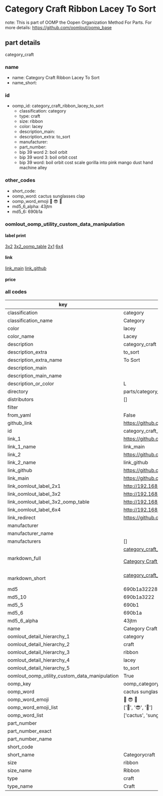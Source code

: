 # Category Craft Ribbon Lacey To Sort  

note: This is part of OOMP the Oopen Organization Method For Parts. For more details: https://github.com/oomlout/oomp_base

##  part details
  



category_craft



### name
* name: Category Craft Ribbon Lacey To Sort
* name_short: 
### id
* oomp_id: category_craft_ribbon_lacey_to_sort
  * classification: category
  * type: craft
  * size: ribbon
  * color: lacey
  * description_main: 
  * description_extra: to_sort
  * manufacturer: 
  * part_number: 
  * bip 39 word 2: boil orbit
  * bip 39 word 3: boil orbit cost
  * bip 39 word: boil orbit cost scale gorilla into pink mango dust hand machine alley

### other_codes
* short_code: 
* oomp_word: cactus sunglasses clap
* oomp_word_emoji :cactus: :sunglasses: :clap:
* md5_6_alpha: 43jtm
* md5_6: 690b1a






### oomlout_oomp_utility_custom_data_manipulation
#### label print
[3x2](http://192.168.1.245:1112/?label=oomp%2043jtm)
[3x2_oomp_table](http://192.168.1.108:1112/?label=oomp%2043jtm)
[2x1](http://192.168.1.242:1112/?label=oomp%2043jtm)
[6x4](http://192.168.1.55:1112/?label=oomp%2043jtm)    

#### link

[link_main](https://github.com/oomlout/oomlout_oomp_version_1_messy/tree/main/parts/category_craft_ribbon_lacey_to_sort) [link_github](https://github.com/oomlout/oomlout_oomp_version_1_messy/tree/main/parts/category_craft_ribbon_lacey_to_sort)                             

#### price







### all codes 
| key | value |  
| --- | --- |  
| classification | category |  
| classification_name | Category |  
| color | lacey |  
| color_name | Lacey |  
| description | category_craft |  
| description_extra | to_sort |  
| description_extra_name | To Sort |  
| description_main |  |  
| description_main_name |  |  
| description_or_color | L  |  
| directory | parts/category_craft_ribbon_lacey_to_sort |  
| distributors | [] |  
| filter |  |  
| from_yaml | False |  
| github_link | https://github.com/oomlout/oomlout_oomp_part_src/tree/main/parts/category_craft_ribbon_lacey_to_sort |  
| id | category_craft_ribbon_lacey_to_sort |  
| link_1 | https://github.com/oomlout/oomlout_oomp_version_1_messy/tree/main/parts/category_craft_ribbon_lacey_to_sort |  
| link_1_name | link_main |  
| link_2 | https://github.com/oomlout/oomlout_oomp_version_1_messy/tree/main/parts/category_craft_ribbon_lacey_to_sort |  
| link_2_name | link_github |  
| link_github | https://github.com/oomlout/oomlout_oomp_version_1_messy/tree/main/parts/category_craft_ribbon_lacey_to_sort |  
| link_main | https://github.com/oomlout/oomlout_oomp_version_1_messy/tree/main/parts/category_craft_ribbon_lacey_to_sort |  
| link_oomlout_label_2x1 | http://192.168.1.242:1112/?label=oomp%2043jtm |  
| link_oomlout_label_3x2 | http://192.168.1.245:1112/?label=oomp%2043jtm |  
| link_oomlout_label_3x2_oomp_table | http://192.168.1.108:1112/?label=oomp%2043jtm |  
| link_oomlout_label_6x4 | http://192.168.1.55:1112/?label=oomp%2043jtm |  
| link_redirect | https://github.com/oomlout/oomlout_oomp_version_1_messy/tree/main/parts/category_craft_ribbon_lacey_to_sort |  
| manufacturer |  |  
| manufacturer_name |  |  
| manufacturers | [] |  
| markdown_full | [category_craft_ribbon_lacey_to_sort](none)<br>[](none)<br>[Category Craft Ribbon Lacey To Sort](none)<br><br> |  
| markdown_short | [category_craft_ribbon_lacey_to_sort](none)<br><br> |  
| md5 | 690b1a32228734a1d7325c006166f8c8 |  
| md5_10 | 690b1a3222 |  
| md5_5 | 690b1 |  
| md5_6 | 690b1a |  
| md5_6_alpha | 43jtm |  
| name | Category Craft Ribbon Lacey To Sort |  
| oomlout_detail_hierarchy_1 | category |  
| oomlout_detail_hierarchy_2 | craft |  
| oomlout_detail_hierarchy_3 | ribbon |  
| oomlout_detail_hierarchy_4 | lacey |  
| oomlout_detail_hierarchy_5 | to_sort |  
| oomlout_oomp_utility_custom_data_manipulation | True |  
| oomp_key | oomp_category_craft_ribbon_lacey_to_sort |  
| oomp_word | cactus sunglasses clap |  
| oomp_word_emoji | :cactus: :sunglasses: :clap: |  
| oomp_word_emoji_list | [':cactus:', ':sunglasses:', ':clap:'] |  
| oomp_word_list | ['cactus', 'sunglasses', 'clap'] |  
| part_number |  |  
| part_number_exact |  |  
| part_number_name |  |  
| short_code |  |  
| short_name | Categorycraft |  
| size | ribbon |  
| size_name | Ribbon |  
| type | craft |  
| type_name | Craft |  
